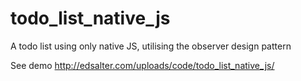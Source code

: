 todo_list_native_js
===================

A todo list using only native JS, utilising the observer design pattern

See demo <http://edsalter.com/uploads/code/todo_list_native_js/>
